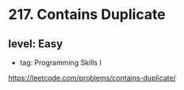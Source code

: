 # 217. Contains Duplicate
## level: Easy

- tag: Programming Skills I

https://leetcode.com/problems/contains-duplicate/
